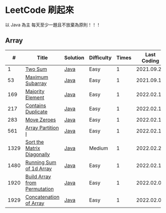 # LeetCode 刷起來
以 Java 為主
每天至少一題且不放棄為原則！！！
## Array
| #    | Title | Solution | Difficulty | Times | Last Coding |
| ---- | ----- | -------- | ---------- | ----- | ----------- |
| 1 | [Two Sum](https://leetcode.com/problems/two-sum/) | [Java](https://github.com/kir4che/LeetCode/blob/main/src/Array/TwoSum.java) | Easy | 1 | 2021.09.29 |
| 53 | [Maximum Subarray](https://leetcode.com/problems/maximum-subarray/) | [Java](https://github.com/kir4che/LeetCode/blob/main/src/Array/MaximumSubarray.java) | Easy | 1 | 2021.09.10 |
| 169 | [Majority Element](https://leetcode.com/problems/majority-element/) | [Java](https://github.com/kir4che/LeetCode/blob/main/src/Array/MajorityElement.java) | Easy | 1 | 2022.02.16 |
| 217 | [Contains Duplicate](https://leetcode.com/problems/contains-duplicate/) | [Java](https://github.com/kir4che/LeetCode/blob/main/src/Array/ContainsDuplicate.java) | Easy | 1 | 2022.02.13 |
| 283 | [Move Zeroes](https://leetcode.com/problems/move-zeroes/) | [Java](https://github.com/kir4che/LeetCode/blob/main/src/Array/MoveZeroes.java) | Easy | 1 | 2022.02.14 |
| 561 | [Array Partition I](https://leetcode.com/problems/array-partition-i/) | [Java](https://github.com/kir4che/LeetCode/blob/main/src/Array/ArrayPartitionI.java) | Easy | 1 | 2022.02.15 |
| 1329 | [Sort the Matrix Diagonally](https://leetcode.com/problems/sort-the-matrix-diagonally/) | [Java](https://github.com/kir4che/LeetCode/blob/main/src/Array/SortTheMatrixDiagonally.java) | Medium | 1 | 2022.02.20 |
| 1480 | [Running Sum of 1d Array](https://leetcode.com/problems/running-sum-of-1d-array/) | [Java](https://github.com/kir4che/LeetCode/blob/main/src/Array/RunningSumOf1dArray.java) | Easy | 1 | 2022.02.10 |
| 1920 | [Build Array from Permutation](https://leetcode.com/problems/build-array-from-permutation/) | [Java](https://github.com/kir4che/LeetCode/blob/main/src/Array/BuildArrayFromPermutation.java) | Easy | 1 | 2022.02.09 |
| 1929 | [Concatenation of Array](https://leetcode.com/problems/concatenation-of-array/) | [Java](https://github.com/kir4che/LeetCode/blob/main/src/Array/ConcatenetionOfArray.java) | Easy | 1 | 2022.02.09 |
